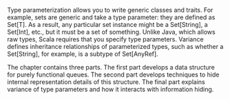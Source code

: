 Type parameterization allows you to write generic classes and traits. For
example, sets are generic and take a type parameter: they are defined as
Set[T]. As a result, any particular set instance might be a Set[String],
a Set[Int], etc., but it must be a set of something. Unlike Java, which
allows raw types, Scala requires that you specify type parameters. Variance
defines inheritance relationships of parameterized types, such as whether a
Set[String], for example, is a subtype of Set[AnyRef].

The chapter contains three parts. The first part develops a data structure
for purely functional queues. The second part develops techniques to
hide internal representation details of this structure. The final part explains
variance of type parameters and how it interacts with information hiding.